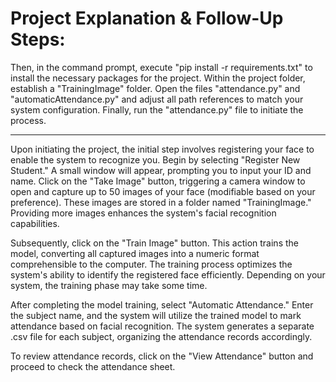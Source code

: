 # Project Explanation & Follow-Up Steps:
Then, in the command prompt, execute "pip install -r requirements.txt" to install the necessary packages for the project. Within the project folder, establish a "TrainingImage" folder. Open the files "attendance.py" and "automaticAttendance.py" and adjust all path references to match your system configuration. Finally, run the "attendance.py" file to initiate the process.

**********************************************************************************************************************

Upon initiating the project, the initial step involves registering your face to enable the system to recognize you. Begin by selecting "Register New Student." A small window will appear, prompting you to input your ID and name. Click on the "Take Image" button, triggering a camera window to open and capture up to 50 images of your face (modifiable based on your preference). These images are stored in a folder named "TrainingImage." Providing more images enhances the system's facial recognition capabilities.

Subsequently, click on the "Train Image" button. This action trains the model, converting all captured images into a numeric format comprehensible to the computer. The training process optimizes the system's ability to identify the registered face efficiently. Depending on your system, the training phase may take some time.

After completing the model training, select "Automatic Attendance." Enter the subject name, and the system will utilize the trained model to mark attendance based on facial recognition. The system generates a separate .csv file for each subject, organizing the attendance records accordingly.

To review attendance records, click on the "View Attendance" button and proceed to check the attendance sheet.
